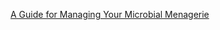 [A Guide for Managing Your Microbial Menagerie](https://github.com/yumiNishihara/microbial-menagerie/wiki/A-Guide-for-Managing-Your-Microbial-Menagerie)
